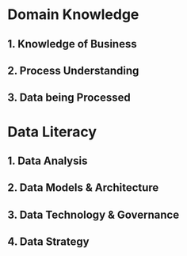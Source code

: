 # Domain Knowledge

## 1. Knowledge of Business

## 2. Process Understanding

## 3. Data being Processed

# Data Literacy

## 1. Data Analysis

## 2. Data Models & Architecture

## 3. Data Technology & Governance

## 4. Data Strategy
